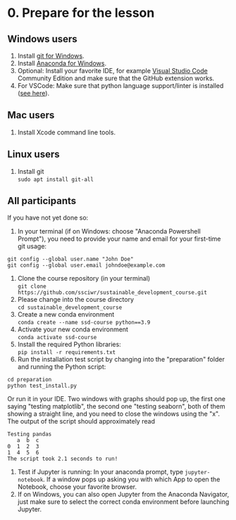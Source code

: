 # 0. Prepare for the lesson
## Windows users
1. Install [git for Windows](https://git-scm.com/download/win).
1. Install [Anaconda for Windows](https://www.anaconda.com/).
1. Optional: Install your favorite IDE, for example [Visual Studio Code](https://visualstudio.microsoft.com/downloads/) Community Edition and make sure that the GitHub extension works.
1. For VSCode: Make sure that python language support/linter is installed ([see here](https://code.visualstudio.com/docs/python/python-tutorial)).

## Mac users
1. Install Xcode command line tools.

## Linux users
1. Install git  
`sudo apt install git-all`

## All participants  
If you have not yet done so:
1. In your terminal (if on Windows: choose "Anaconda Powershell Prompt"), you need to provide your name and email for your first-time git usage:  
```
git config --global user.name "John Doe"
git config --global user.email johndoe@example.com
```
1. Clone the course repository (in your terminal)  
`git clone https://github.com/ssciwr/sustainable_development_course.git`
1. Please change into the course directory  
`cd sustainable_development_course`
1. Create a new conda environment  
`conda create --name ssd-course python==3.9`
1. Activate your new conda environment  
`conda activate ssd-course`
1. Install the required Python libraries:  
`pip install -r requirements.txt`
1. Run the installation test script by changing into the "preparation" folder and running the Python script:
```
cd preparation
python test_install.py
```  
Or run it in your IDE. Two windows with graphs should pop up, the first one saying "testing matplotlib", the second one "testing seaborn", both of them showing a straight line, and you need to close the windows using the "x". The output of the script should approximately read  
```
Testing pandas  
   a  b  c  
0  1  2  3  
1  4  5  6  
The script took 2.1 seconds to run!
```
1. Test if Jupyter is running: In your anaconda prompt, type `jupyter-notebook`. If a window pops up asking you with which App to open the Notebook, choose your favorite browser.
1. If on Windows, you can also open Jupyter from the Anaconda Navigator, just make sure to select the correct conda environment before launching Jupyter.
